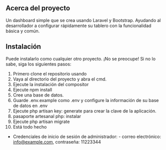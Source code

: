 ## Acerca del proyecto

Un dashboard simple que se crea usando Laravel y Bootstrap. Ayudando al desarrollador a configurar rápidamente su tablero con la funcionalidad básica y común.



## Instalación

Puede instalarlo como cualquier otro proyecto. ¡No se preocupe! Si no lo sabe, siga los siguientes pasos:
1. Primero clone el repositorio usando
2. Vaya al directorio del proyecto y abra el cmd.
3. Ejecute la instalación del compositor
4. Ejecute npm install
5. Cree una base de datos.
6. Guarde .env.example como .env y configure la información de su base de datos en .env
7. Ejecute php artisan key: generate para crear la clave de la aplicación.
8. pasaporte artesanal php: instalar
9. Ejecute php artisan migrate
10. Está todo hecho

- Credenciales de inicio de sesión de administrador: - correo electrónico: info@example.com, contraseña: 11223344
